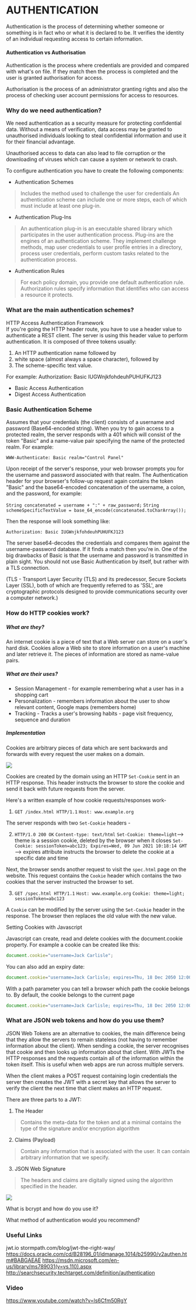 # AUTHENTICATION

Authentication is the process of determining whether someone or something is in fact who or what it
is declared to be. It verifies the identity of an individual requesting access to
certain information.

#### Authentication vs Authorisation

Authentication is the process where credentials are provided and compared with what's
on file. If they match then the process is completed and the user is granted authorisation
for access.

Authorisation is the process of an administrator granting rights and also the process of
checking user account permissions for access to resources.

### Why do we need authentication?

We need authentication as a security measure for protecting confidential data. Without
a means of verification, data access may be granted to unauthorised individuals
looking to steal confidential information and use it for their financial advantage.

Unauthorised access to data can also lead to file corruption or the downloading of
viruses which can cause a system or network to crash.

To configure authentication you have to create the following components:

* Authentication Schemes
>Includes the method used to challenge the user for credentials
An authentication scheme can include one or more steps, each of which must include
at least one plug-in.

* Authentication Plug-Ins
>An authentication plug-in is an executable shared library which participates in
the user authentication process. Plug-ins are the engines of an authentication scheme.
They implement challenge methods, map user credentials to user profile entries in
a directory, process user credentials, perform custom tasks related to the authentication
process.

* Authentication Rules
>For each policy domain, you provide one default authentication rule. Authorization
rules specify information that identifies who can access a resource it protects.



### What are the main authentication schemes?


HTTP Access Authentication Framework  
If you're going the HTTP header route, you have to use a header value to authenticate
a REST client. The server is using this header value to perform authentication. It is
composed of three tokens usually:
1. An HTTP authentication name followed by
2. white space (almost always a space character), followed by
3. The scheme-specific text value.

For example: Authorization: Basic IUGWnjkfohdeuhPUHUFKJ123

* Basic Access Authentication
* Digest Access Authentication


### Basic Authentication Scheme

Assumes that your credentials (the client) consists of a username and password (Base64-encoded string).
When you try to gain access to a protected realm, the server responds with a 401 which will consist of
the token "Basic" and a name-value pair specifying the name of the protected realm. For example:

```WWW-Authenticate: Basic realm="Control Panel"```



Upon receipt of the server's response, your web browser prompts you for the username and
password associated with that realm. The Authentication header for your browser's follow-up request
again contains the token "Basic" and the base64-encoded concatenation of the username, a colon,
and the password, for example:

```String concatenated = username + ":" + raw_password;```
```String schemeSpecificTextValue = base_64_encode(concatenated.toCharArray());```



Then the response will look something like:

```Authorization: Basic IUGWnjkfohdeuhPUHUFKJ123```



The server base64-decodes the credentials and compares them against the username-password database.
If it finds a match then you're in.
One of the big drawbacks of Basic is that the username and password is transmitted in plain sight.
You should not use Basic Authentication by itself, but rather with a TLS connection.

(TLS - Transport Layer Security (TLS) and its predecessor, Secure Sockets Layer (SSL),
both of which are frequently referred to as 'SSL', are cryptographic protocols designed
to provide communications security over a computer network.)



### How do HTTP cookies work?

##### What are they?
An internet cookie is a piece of text that a Web server can store on a user's hard disk.
Cookies allow a Web site to store information on a user's machine and later retrieve it.
The pieces of information are stored as name-value pairs.

##### What are their uses?
* Session Management - for example remembering what a user has in a shopping cart
* Personalization - remembers information about the user to show relevant content, Google maps (remembers home)
* Tracking - Tracks a user's browsing habits - page visit frequency, sequence and duration

##### Implementation
Cookies are arbitrary pieces of data which are sent backwards and forwards with every
request the user makes on a domain.

![](https://upload.wikimedia.org/wikipedia/commons/thumb/b/bc/HTTP_cookie_exchange.svg/1400px-HTTP_cookie_exchange.svg.png)

Cookies are created by the domain using an HTTP ```Set-Cookie``` sent in an HTTP response. This
header instructs the browser to store the cookie and send it back with future requests from the
server.

Here's a written example of how cookie requests/responses work-

1) ```GET /index.html HTTP/1.1```
```Host: www.example.org```

The server responds with two ```Set-Cookie``` headers -

2) ```HTTP/1.0 200 OK```
```Content-type: text/html```
```Set-Cookie: theme=light```--> theme is a session cookie, deleted by the browser when it closes
```Set-Cookie: sessionToken=abc123; Expires=Wed, 09 Jun 2021 10:18:14 GMT``` --> expires attribute instructs the browser
to delete the cookie at a specific date and time


Next, the browser sends another request to visit the ```spec.html``` page on the website.
This request contains the ```Cookie``` header which contains the two cookies that the
server instructed the browser to set.

3) ```GET /spec.html HTTP/1.1```
```Host: www.example.org```
```Cookie: theme=light; sessionToken=abc123```

A ```Cookie``` can be modified by the server using the ```Set-Cookie``` header in the
response. The browser then replaces the old value with the new value.


Setting Cookies with Javascript

Javascript can create, read and delete cookies with the document.cookie property.
 For example a cookie can be created like this:

 ```javascript
 document.cookie="username=Jack Carlisle";
 ```
You can also add an expiry date:

```javascript
document.cookie="username=Jack Carlisle; expires=Thu, 18 Dec 2050 12:00:00 UTC";
```
With a path parameter you can tell a browser which path the cookie belongs to. By
default, the cookie belongs to the current page

```javascript
document.cookie="username=Jack Carlisle; expires=Thu, 18 Dec 2050 12:00:00 UTC; path=/";
```


### What are JSON web tokens and how do you use them?

JSON Web Tokens are an alternative to cookies, the main difference being that they
allow the servers to remain stateless (not having to remember information about
the client). When sending a cookie, the server recognises that cookie and then looks
up information about that client. With JWTs the HTTP responses and the requests
contain all of the information within the token itself. This is useful when web apps
are run across multiple servers.

When the client makes a POST request containing login credentials the server
then creates the JWT with a secret key that allows the server to verify the client
the next time that client makes an HTTP request.

There are three parts to a JWT:

1. The Header
>Contains the meta-data for the token and at a minimal contains the type of the
signature and/or encryption algorithm

2. Claims (Payload)
>Contain any information that is associated with the user. It can contain arbitrary
information that we specify.

3. JSON Web Signature
>The headers and claims are digitally signed using the algorithm specified in the
header.

![](https://files.gitter.im/foundersandcoders/authentication/0qMG/Screen-Shot-2015-10-12-at-15.08.20.png)



What is bcrypt and how do you use it?

What method of authentication would you recommend?

### Useful Links

jwt.io
stormpath.com/blog/jwt-the-right-way/
https://docs.oracle.com/cd/B28196_01/idmanage.1014/b25990/v2authen.htm#BABGAEAE
https://msdn.microsoft.com/en-us/library/ms789031(v=vs.110).aspx
http://searchsecurity.techtarget.com/definition/authentication

### Video

https://www.youtube.com/watch?v=ls6Cfm50RgY
